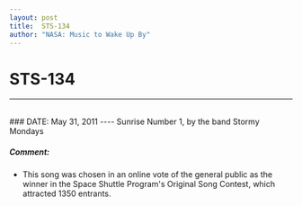 ```yaml
---
layout: post
title:  STS-134
author: "NASA: Music to Wake Up By"
---
```


# STS-134
----
<br/>
### DATE: May 31, 2011
----
Sunrise Number 1, by the band Stormy Mondays

##### Comment:
* This song was chosen in an online vote of the general public as the winner in the Space Shuttle Program's Original Song Contest, which attracted 1350 entrants.

